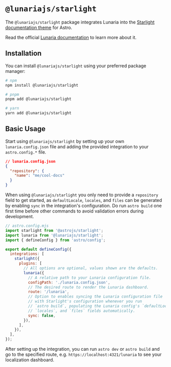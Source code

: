 # `@lunariajs/starlight`

The `@lunariajs/starlight` package integrates Lunaria into the [Starlight documentation theme](https://starlight.astro.build) for Astro.

Read the official [Lunaria documentation](https://lunaria.dev) to learn more about it.

## Installation

You can install `@lunariajs/starlight` using your preferred package manager:

```bash
# npm
npm install @lunariajs/starlight

# pnpm
pnpm add @lunariajs/starlight

# yarn
yarn add @lunariajs/starlight
```

## Basic Usage

Start using `@lunariajs/starlight` by setting up your own `lunaria.config.json` file and adding the provided integration to your `astro.config.*` file.

```json
// lunaria.config.json
{
  "repository": {
    "name": "me/cool-docs"
  }
}
```

When using `@lunariajs/starlight` you only need to provide a `repository` field to get started, as `defaultLocale`, `locales`, and `files` can be generated by enabling `sync` in the integration's configuration. Do run `astro build` one first time before other commands to avoid validation errors during development.

```js
// astro.config.mjs
import starlight from '@astrojs/starlight';
import lunaria from '@lunariajs/starlight';
import { defineConfig } from 'astro/config';

export default defineConfig({
  integrations: [
    starlight({
      plugins: [
        // All options are optional, values shown are the defaults.
        lunaria({
          // A relative path to your Lunaria configuration file.
          configPath: './lunaria.config.json',
          // The desired route to render the Lunaria dashboard.
          route: '/lunaria',
          // Option to enables syncing the Lunaria configuration file
          // with Starlight's configuration whenever you run
          // `astro build`, populating the Lunaria config's `defaultLocale`,
          // `locales`, and `files` fields automatically.
          sync: false,
        }),
      ],
    }),
  ],
});
```

After setting up the integration, you can run `astro dev` or `astro build` and go to the specified route, e.g. `https://localhost:4321/lunaria` to see your localization dashboard.

